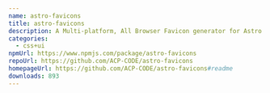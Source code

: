 ```yaml
---
name: astro-favicons
title: astro-favicons
description: A Multi-platform, All Browser Favicon generator for Astro Project.
categories:
  - css+ui
npmUrl: https://www.npmjs.com/package/astro-favicons
repoUrl: https://github.com/ACP-CODE/astro-favicons
homepageUrl: https://github.com/ACP-CODE/astro-favicons#readme
downloads: 893
---
```

